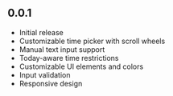 ## 0.0.1

* Initial release
* Customizable time picker with scroll wheels
* Manual text input support
* Today-aware time restrictions
* Customizable UI elements and colors
* Input validation
* Responsive design

